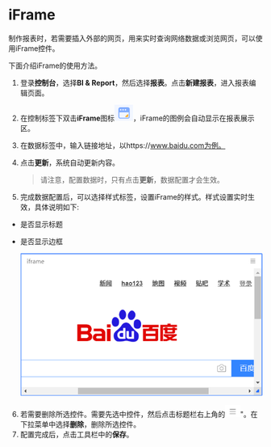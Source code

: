 # iFrame

制作报表时，若需要插入外部的网页，用来实时查询网络数据或浏览网页，可以使用iFrame控件。

下面介绍iFrame的使用方法。

1. 登录**控制台**，选择**BI & Report**，然后选择**报表**。点击**新建报表**，进入报表编辑页面。

2. 在控制标签下双击**iFrame**图标![iFrame_icon](../media/iFrame_icon.png)，iFrame的图例会自动显示在报表展示区。

3. 在数据标签中，输入链接地址，以https://www.baidu.com为例。

4. 点击**更新**，系统自动更新内容。

   > 请注意，配置数据时，只有点击**更新**，数据配置才会生效。
5. 完成数据配置后，可以选择样式标签，设置iFrame的样式。样式设置实时生效，具体说明如下:

- 是否显示标题

- 是否显示边框

  ![iFrame_legend](../media/iFrame_legend.png)

6. 若需要删除所选控件。需要先选中控件，然后点击标题栏右上角的![chart_spread](../media/chart_spread.png)"。在下拉菜单中选择**删除**，删除所选控件。
7. 配置完成后，点击工具栏中的**保存**。

